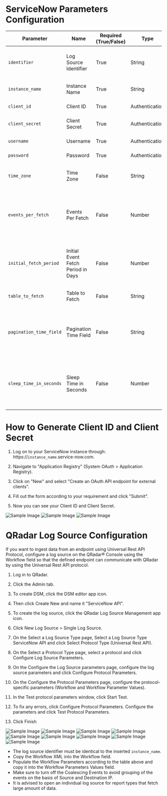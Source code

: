 # ServiceNow Parameters Configuration
| Parameter                        | Name                                    | Required (True/False) | Type            | Description                                                                                           | Default Value |
|----------------------------------|-----------------------------------------|-----------------------|-----------------|-------------------------------------------------------------------------------------------------------|---------------|
| `identifier`                     | Log Source Identifier                   | True                  | String          | The log source identifier to post the events to.                                                     |               |
| `instance_name`                       | Instance Name                               | True                  | String          | ServiceNow instance name.                                                                                  |  |
| `client_id`                      | Client ID                        | True                  | Authentication  | ServiceNow client ID. |               |
| `client_secret`                  | Client Secret                              | True                  | Authentication  | ServiceNow client secret. |               |
| `username`                      | Username                        | True                  | Authentication  | ServiceNow user name. |               |
| `password`                  | Password                              | True                  | Authentication  | ServiceNow password. |               |
| `time_zone`                      | Time Zone                               | False                 | String          | The timezone used in ServiceNow.                                                                      | `UTC`         |
| `events_per_fetch`                | Events Per Fetch                         | False                 | Number          | Max number of records to return per fetch. Note: a large fetch may cause timeout errors.               | `100`         |
| `initial_fetch_period`     | Initial Event Fetch Period in Days      | False                 | Number          | Number of days in the past from which events will be initially retrieved.                            | `7`           |
| `table_to_fetch`                   | Table to Fetch                            | False                 | String          | Table name to fetch events from.                                                        |  |
| `pagination_time_field`                | Pagination Time Field | False                 | String          | The updated time field name (according to the table field name) for pagination.                          | `sys_updated_on` |
| `sleep_time_in_seconds`                | Sleep Time in Seconds | False                 | Number          | The downtime for the connector after it is in sync with the server (Min: 0).                          | `20` |


# How to Generate Client ID and Client Secret
1. Log on to your ServiceNow instance through: https://`instance_name`.service-now.com.

2. Navigate to "Application Registry" (System OAuth > Application Registry).

3. Click on "New" and select "Create an OAuth API endpoint for external clients".

4. Fill out the form according to your requirement and click "Submit".

5. Now you can see your Client ID and Client Secret.

![Sample Image](SN1.png)
![Sample Image](SN2.png)
![Sample Image](SN3.png)


# QRadar Log Source Configuration
If you want to ingest data from an endpoint using Universal Rest API Protocol, configure a log source on the QRadar® Console using the Workflow field so that the defined endpoint can communicate with QRadar by using the Universal Rest API protocol.

1. Log in to QRadar.

2. Click the Admin tab.

3. To create DSM, click the DSM editor app icon.

4. Then click Create New and name it "ServiceNow API".

4. To create the log source, click the QRadar Log Source Management app icon.

5. Click New Log Source > Single Log Source.

6. On the Select a Log Source Type page, Select a Log Source Type ServiceNow API and click Select Protocol Type (Universal Rest API).

7. On the Select a Protocol Type page, select a protocol and click Configure Log Source Parameters.

8. On the Configure the Log Source parameters page, configure the log source parameters and click Configure Protocol Parameters.

9. On the Configure the Protocol Parameters page, configure the protocol-specific parameters (Workflow and Workflow Parameter Values).

10. In the Test protocol parameters window, click Start Test.

10. To fix any errors, click Configure Protocol Parameters. Configure the parameters and click Test Protocol Parameters.

11. Click Finish

![Sample Image](q1.png)
![Sample Image](q2.png)
![Sample Image](q3.png)
![Sample Image](q4.png)
![Sample Image](q5.png)
![Sample Image](q6.png)
![Sample Image](q7.png)
![Sample Image](q8.png)
![Sample Image](q9.png)


- The log source identifier must be identical to the inserted `instance_name`.
- Copy the Workflow XML into the Workflow field.
- Populate the Workflow Parameters according to the table above and copy it into the Workflow Parameters Values field.
- Make sure to turn off the Coalescing Events to avoid grouping of the events on the basis of Source and Destination IP.
- It is advised to open an individual log source for report types that fetch large amount of data.
